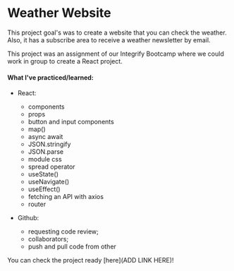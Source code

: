 # Weather Website
This project goal's was to create a website that you can check the weather. Also, it has a subscribe area to receive a weather newsletter by email.

This project was an assignment of our Integrify Bootcamp where we could work in group to create a React project.

#### What I've practiced/learned:
- React:
    - components
    - props
    - button and input components
    - map()
    - async await
    - JSON.stringify
    - JSON.parse
    - module css
    - spread operator
    - useState()
    - useNavigate()
    - useEffect()
    - fetching an API with axios
    - router
    
    
- Github:
    - requesting code review;
    - collaborators;
    - push and pull code from other



You can check the project ready [here](ADD LINK HERE)!
